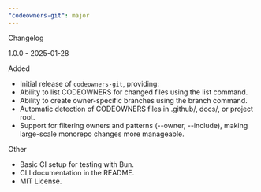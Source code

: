 ```yaml
---
"codeowners-git": major
---
```


Changelog

1.0.0 - 2025-01-28

Added

- Initial release of `codeowners-git`, providing:
- Ability to list CODEOWNERS for changed files using the list command.
- Ability to create owner-specific branches using the branch command.
- Automatic detection of CODEOWNERS files in .github/, docs/, or project root.
- Support for filtering owners and patterns (--owner, --include), making large-scale monorepo changes more manageable.

Other

- Basic CI setup for testing with Bun.
- CLI documentation in the README.
- MIT License.
